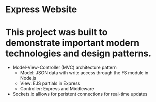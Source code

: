 # Express Website

# This project was built to demonstrate important modern technologies and design patterns.

- Model-View-Controller (MVC) architecture pattern
    - Model: JSON data with write access through the FS module in Node.js
    - View: EJS partials in Express
    - Controller: Express and Middleware
 - Sockets.io alllows for peristent connections for real-time updates
